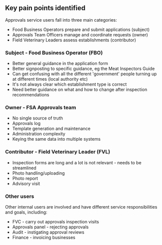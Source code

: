 ## Key pain points identified 

Approvals service users fall into three main categories:
* Food Business Operators prepare and submit applications (subject)
* Approvals Team Officers manage and coordinate requests (owner)
* Field Veterinary Leaders assess establishments (contributor)

### Subject - Food Business Operator (FBO)
* Better general guidance in the application form
* Better signposting to specific guidance, eg the Meat Inspectors Guide
* Can get confusing with all the different 'government' people turning up at different times (local authority etc)
* It's not always clear which establishment type is correct
* Need better guidance on what and how to change after inspection recommendations

### Owner - FSA Approvals team 
* No single source of truth 
* Approvals log 
* Template generation and maintenance 
* Administration complexity
* Keying the same data into multiple systems

### Contributor - Field Veterinary Leader (FVL) 
* Inspection forms are long and a lot is not relevant - needs to be streamlined
* Photo handling/uploading 
* Photo report 
* Advisory visit 

### Other users

Other internal users are involved and have different service responsibilities and goals, including: 
* FVC - carry out approvals inspection visits 
* Approvals panel - rejecting approvals 
* Audit - instigating approval reviews 
* Finance - invoicing businesses 
